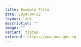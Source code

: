 ```yaml
---
title: Example Title
date: 2024-04-22
layout: link
description: ""
image: ""
variant: tiptap
external: https://www.nea.gov.sg
---
```

